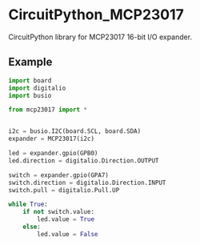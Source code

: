 # CircuitPython_MCP23017
CircuitPython library for MCP23017 16-bit I/O expander.

## Example

```python
import board
import digitalio
import busio

from mcp23017 import *


i2c = busio.I2C(board.SCL, board.SDA)
expander = MCP23017(i2c)

led = expander.gpio(GPB0)
led.direction = digitalio.Direction.OUTPUT

switch = expander.gpio(GPA7)
switch.direction = digitalio.Direction.INPUT
switch.pull = digitalio.Pull.UP

while True:
    if not switch.value:
        led.value = True
    else:
        led.value = False
```
